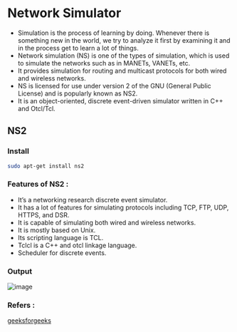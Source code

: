 # Network Simulator

- Simulation is the process of learning by doing. Whenever there is something new in the world, we try to analyze it first by examining it and in the process get to learn a lot of things.
- Network simulation (NS) is one of the types of simulation, which is used to simulate the networks such as in MANETs, VANETs, etc.
- It provides simulation for routing and multicast protocols for both wired and wireless networks.
- NS is licensed for use under version 2 of the GNU (General Public License) and is popularly known as NS2. 
- It is an object-oriented, discrete event-driven simulator written in C++ and Otcl/Tcl.

## NS2
 ### Install
 
 ```sh
 sudo apt-get install ns2
 ```
 
 ### Features of NS2 :
 
  - It’s a networking research discrete event simulator.
  - It has a lot of features for simulating protocols including TCP, FTP, UDP, HTTPS, and DSR.
  - It is capable of simulating both wired and wireless networks.
  - It is mostly based on Unix.
  - Its scripting language is TCL.
  - Tclcl is a C++ and otcl linkage language.
  -  Scheduler for discrete events.
  
 ### Output
 ![image](https://user-images.githubusercontent.com/76644058/213085980-626b097b-17d6-45c0-ae22-d373d31bfcff.png)

 ### Refers :
  [geeksforgeeks](https://www.geeksforgeeks.org/basics-of-ns2-and-otcltcl-script/)
